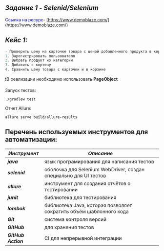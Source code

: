 ## _Задание 1 - Selenid/Selenium_

<span style="color: blue">Ссылка на ресурс</span>- [https://www.demoblaze.com/](https://www.demoblaze.com/)

## _Кейс 1:_

```gradle
- Проверить цену на карточке товара с ценой добавленного продукта в корзину:
1. Зарегистрировать пользователя
2. Выбрать продукт из категории
3. Добавить в корзину
4. Сравнить цену товара с карточки и в корзине 
```

&#10071;В реализации необходимо использовать **PageObject**</span>

Запуск тестов:
```shell
./gradlew test
```

Отчет Allure:
```shell
allure serve build/allure-results
```

## Перечень используемых инструментов для автоматизации:

| **_Инструмент_**    | **_Описание_**                                                     |
|---------------------|--------------------------------------------------------------------|
| **_java_**          | язык програмирования для написания тестов                          |
| **_selenid_**       | оболочка для Selenium WebDriver, создан специально для UI тестов   |
| **_allure_**        | инструмент для создания отчётов о тестировании                     |
| **_junit_**         | библиотека для тестирования                                        |
| **_lombok_**        | библиотека Java, которая позволяет сократить объём шаблонного кода |
| **_Git_**           | система контроля версий                                            |
| **_GitHub_**        | для хранения тестов                                                |
| **_GitHub Action_** | CI для непрерывной интеграции                                      |